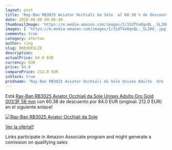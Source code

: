 ```yaml
---
layout: post
title: 'Ray-Ban RB3025 Aviator Occhiali da Sole  al 60.38 % de descuento'
date: 2020-08-08 09:06:40
thumbnailImage: 'https://m.media-amazon.com/images/I/31dTVa0qnQL._SL200_.jpg'
images: [ 'https://m.media-amazon.com/images/I/31dTVa0qnQL._SL200_.jpg' ]
comments: true
category: ofertas
author: ring
slug: B003KK5L2E
description:
actualPrice: 84.0 EUR
currency: EUR
price: 84.0
comparePrice: 212.0 EUR
inStock: true
prodname: 'Ray-Ban RB3025 Aviator Occhiali da Sole Unisex Adulto  Oro  Gold 001/3F   58 mm'
---
```


Está [Ray-Ban RB3025 Aviator Occhiali da Sole Unisex Adulto  Oro  Gold 001/3F   58 mm](https://www.amazon.it/dp/B003KK5L2E/?tag=tolees00-21) con 60.38 de descuento por 84.0 EUR (original: 212.0 EUR) en el siguiente enlace!

[![Ray-Ban RB3025 Aviator Occhiali da Sole ](https://m.media-amazon.com/images/I/31dTVa0qnQL._SL200_.jpg)](https://www.amazon.it/dp/B003KK5L2E/?tag=tolees00-21)

[Ver la oferta!!](https://www.amazon.it/dp/B003KK5L2E/?tag=tolees00-21)

Links participate in Amazon Associate program and might generate a comission on qualifying sales


